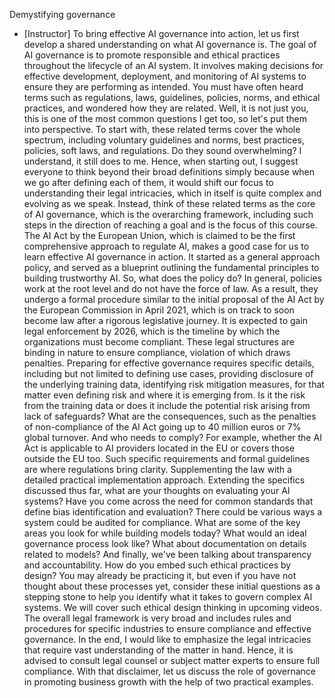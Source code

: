 Demystifying governance
- [Instructor] To bring effective AI governance into action, let us first develop a shared understanding on what AI governance is. The goal of AI governance is to promote responsible and ethical practices throughout the lifecycle of an AI system. It involves making decisions for effective development, deployment, and monitoring of AI systems to ensure they are performing as intended. You must have often heard terms such as regulations, laws, guidelines, policies, norms, and ethical practices, and wondered how they are related. Well, it is not just you, this is one of the most common questions I get too, so let's put them into perspective. To start with, these related terms cover the whole spectrum, including voluntary guidelines and norms, best practices, policies, soft laws, and regulations. Do they sound overwhelming? I understand, it still does to me. Hence, when starting out, I suggest everyone to think beyond their broad definitions simply because when we go after defining each of them, it would shift our focus to understanding their legal intricacies, which in itself is quite complex and evolving as we speak. Instead, think of these related terms as the core of AI governance, which is the overarching framework, including such steps in the direction of reaching a goal and is the focus of this course. The AI Act by the European Union, which is claimed to be the first comprehensive approach to regulate AI, makes a good case for us to learn effective AI governance in action. It started as a general approach policy, and served as a blueprint outlining the fundamental principles to building trustworthy AI. So, what does the policy do? In general, policies work at the root level and do not have the force of law. As a result, they undergo a formal procedure similar to the initial proposal of the AI Act by the European Commission in April 2021, which is on track to soon become law after a rigorous legislative journey. It is expected to gain legal enforcement by 2026, which is the timeline by which the organizations must become compliant. These legal structures are binding in nature to ensure compliance, violation of which draws penalties. Preparing for effective governance requires specific details, including but not limited to defining use cases, providing disclosure of the underlying training data, identifying risk mitigation measures, for that matter even defining risk and where it is emerging from. Is it the risk from the training data or does it include the potential risk arising from lack of safeguards? What are the consequences, such as the penalties of non-compliance of the AI Act going up to 40 million euros or 7% global turnover. And who needs to comply? For example, whether the AI Act is applicable to AI providers located in the EU or covers those outside the EU too. Such specific requirements and formal guidelines are where regulations bring clarity. Supplementing the law with a detailed practical implementation approach. Extending the specifics discussed thus far, what are your thoughts on evaluating your AI systems? Have you come across the need for common standards that define bias identification and evaluation? There could be various ways a system could be audited for compliance. What are some of the key areas you look for while building models today? What would an ideal governance process look like? What about documentation on details related to models? And finally, we've been talking about transparency and accountability. How do you embed such ethical practices by design? You may already be practicing it, but even if you have not thought about these processes yet, consider these initial questions as a stepping stone to help you identify what it takes to govern complex AI systems. We will cover such ethical design thinking in upcoming videos. The overall legal framework is very broad and includes rules and procedures for specific industries to ensure compliance and effective governance. In the end, I would like to emphasize the legal intricacies that require vast understanding of the matter in hand. Hence, it is advised to consult legal counsel or subject matter experts to ensure full compliance. With that disclaimer, let us discuss the role of governance in promoting business growth with the help of two practical examples.